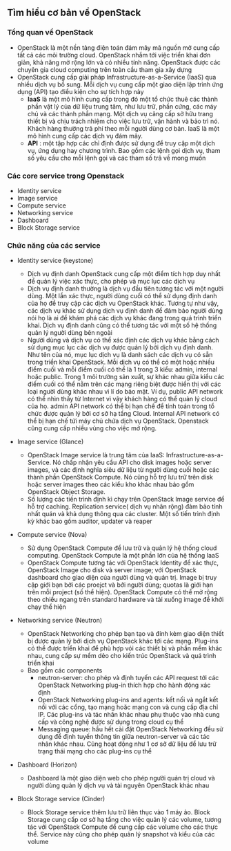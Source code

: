 ## Tìm hiểu cơ bản về OpenStack

### Tổng quan về OpenStack

* OpenStack là một nền tảng điện toán đám mây mã nguồn mở cung cấp tất cả các môi trường cloud. OpenStack nhắm tới việc triển khai đơn giản, khả năng mở rộng lớn và có nhiều tính năng. OpenStack được các chuyên gia cloud computing trên toàn cầu tham gia xây dựng
* OpenStack cung cấp giải pháp Infrastructure-as-a-Service (IaaS) qua nhiều dịch vụ bổ sung. Mỗi dịch vụ cung cấp một giao diện lập trình ứng dụng (API) tạo điều kiện cho sự tích hợp này
  * **IaaS** là một mô hình cung cấp trong đó một tổ chức thuê các thành phần vật lý của dữ liệu trung tâm, như lưu trữ, phần cứng, các máy chủ và các thành phần mạng. Một dịch vụ câng cấp sở hữu trang thiết bị và chịu trách nhiệm cho việc lưu trữ, vận hành và bảo trì nó. Khách hàng thường trả phí theo mỗi người dùng cơ bản. IaaS là một mô hình cung cấp các dịch vụ đám mây.
  * **API** : một tập hợp các chỉ định được sử dụng để truy cập một dịch vụ, ứng dụng hay chương trình. Bao gồm các lệnh gọi dịch vụ, tham số yêu cầu cho mỗi lệnh gọi và các tham số trả về mong muốn

### Các core service trong Openstack

* Identity service
* Image service
* Compute service
* Networking service
* Dashboard
* Block Storage service

### Chức năng của các service

* Identity service (keystone)
  * Dịch vụ định danh OpenStack cung cấp một điểm tích hợp duy nhất để quản lý việc xác thực, cho phép và mục lục các dịch vụ
  * Dịch vụ định danh thường là dịch vụ đầu tiên tương tác với một người dùng. Một lần xác thực, người dùng cuối có thể sử dụng định danh của họ để truy cập các dịch vu OpenStack khác. Tương tự như vậy, các dịch vụ khác sử dụng dịch vụ định danh để đảm bảo người dùng nói họ là ai để khám phá các dịch vụ khác đang trong quá trình triển khai. Dịch vụ định danh cũng có thể tương tác với một số hệ thống quản lý người dùng bên ngoài
  * Người dùng và dịch vụ có thể xác định các dịch vụ khác bằng cách sử dụng mục lục các dịch vụ được quản lý bởi dịch vụ định danh. Như tên  của nó, mục lục dịch vụ là danh sách các dịch vụ có sẵn trong triển khai OpenStack. Mỗi dịch vụ có thể có một hoặc nhiều điểm cuối và mỗi điểm cuối có thể là 1 trong 3 kiểu: admin, internal hoặc public. Trong 1 môi trường sản xuất, sự khác nhau giữa kiểu các điểm cuối có thể nằm trên các mạng riêng biệt được hiển thị với các loại người dùng khác nhau vì lí do bảo mật. Ví dụ, public API network có thể nhìn thấy từ Internet vì vậy khách hàng có thể quản lý cloud của họ. admin API network có thể bị hạn chế để tính toán trong tổ chức được quản lý bởi cơ sở hạ tầng Cloud. Internal API network có thể bị hạn chế tứi máy chủ chứa dịch vụ OpenStack. Openstack cũng cung cấp nhiều vùng cho việc mở rộng.
* Image service (Glance)
  * OpenStack Image service là trung tâm của IaaS: Infrastructure-as-a-Service. Nó chấp nhận yêu cầu API cho disk images hoặc server images, và các định nghĩa siêu dữ liệu từ người dùng cuối hoặc các thành phần OpenStack Compute. Nó cũng hỗ trợ lưu trữ trên disk hoặc server images theo các kiểu kho khác nhau bảo gồm OpenStack Object Storage. 
  * Số lượng các tiến trình định kì chạy trên OpenStack Image service để hỗ trợ caching. Replication service( dịch vụ nhân rộng) đảm bảo tính nhất quán và khả dụng thông qua các cluster. Một số tiến trình định kỳ khác bao gồm auditor, updater và reaper
* Compute service (Nova)
  * Sử dụng OpenStack Compute để lưu trữ và quản lý hệ thống cloud computing. OpenStack Compute là một phần lớn của hệ thống IaaS
  * OpenStack Compute tương tác với OpenStack Identity để xác thực, OpenStack Image cho disk và server image; với OpenStack dashboard cho giao diện của người dùng và quản trị. Image  bị truy cập giới bạn bởi các proejct và bởi người dùng; quotas là giới hạn trên mỗi project (số thể hiện). OpenStack Compute có thể mở rộng theo chiều ngang trên standard hardware và tải xuống image để khởi chạy thể hiện
* Networking service (Neutron)
  * OpenStack Networking cho phép bạn tạo và đính kèm giao diện thiết bị được quản lý bởi dịch vụ OpenStack khác tới các mạng. Plug-ins có thể được triển khai để phù hợp vói các thiết bị và phần mềm khác nhau, cung cấp sự mềm dẻo cho kiến trúc OpenStack và quá trình triển khai
  * Bao gồm các components
    * neutron-server: cho phép và định tuyến các API request tới các OpenStack Networking plug-in thích hợp cho hành động xác định
    * OpenStack Networking plug-ins and agents: kết nối và ngắt kết nối với các cổng, tạo mạng hoăc mạng con và cung cấp địa chỉ IP. Các plug-ins và tác nhân khác nhau phụ thuộc vào nhà cung cấp và công nghệ được sử dụng trong cloud cụ thể
    * Messaging queue: hầu hết cài đặt OpenStack Networking đều sử dụng để định tuyến thông tin giữa neutron-server và các tác nhân khác nhau. Cũng hoạt động như 1 cơ sở dữ liệu để lưu trữ trạng thái mạng cho các plug-ins cụ thể

* Dashboard (Horizon)
  * Dashboard là một giao diện web cho phép người quản trị cloud và người dùng quản lý dịch vụ và tài nguyên OpenStack khác nhau
* Block Storage service (Cinder)
  * Block Storage service thêm lưu trữ liên thục vào 1 máy ảo. Block Storage cung cấp cơ sở hạ tầng cho việc quản lý các volume, tương tác với OpenStack Compute để cung cấp các volume cho các thực thể. Service này cũng cho phép quản lý snapshot và kiểu của các volume